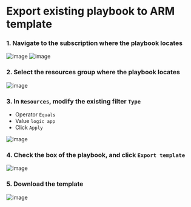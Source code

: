 # Export existing playbook to ARM template

### 1. Navigate to the subscription where the playbook locates
![image](https://user-images.githubusercontent.com/96930989/210464795-b39b882c-10d1-4452-a94c-840577afb23a.png)
![image](https://user-images.githubusercontent.com/96930989/210464823-9a64843f-89f9-47af-ab36-eb8c6011c723.png)

### 2. Select the resources group where the playbook locates
![image](https://user-images.githubusercontent.com/96930989/210465404-b7f4f240-1a8b-468c-a212-03ce5fd42c07.png)

### 3. In `Resources`, modify the existing filter `Type`
* Operator `Equals`
* Value `logic app`
* Click `Apply`

![image](https://user-images.githubusercontent.com/96930989/210465594-41c56e5e-e8b2-455c-9366-52abc44c3240.png)

### 4. Check the box of the playbook, and click `Export template`

![image](https://user-images.githubusercontent.com/96930989/210465649-2dc0dd42-443a-4df0-9e85-07f3a7aef414.png)

### 5. Download the template

![image](https://user-images.githubusercontent.com/96930989/210465759-fceaafcf-c4cc-476c-91f7-647eeef6f760.png)
